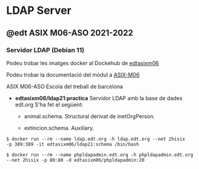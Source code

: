 # LDAP Server
## @edt ASIX M06-ASO 2021-2022
### Servidor LDAP (Debian 11)

Podeu trobar les imatges docker al Dockehub de [edtasixm06](https://hub.docker.com/u/edtasixm06/)

Podeu trobar la documentació del mòdul a [ASIX-M06](https://sites.google.com/site/asixm06edt/)

ASIX M06-ASO Escola del treball de barcelona


 * **edtasixm06/ldap21:practica** Servidor LDAP amb la base de dades edt.org
   S'ha fet el següent:

   * animal.schema. Structural derivat de inetOrgPerson.

   * extincion.schema. Auxiliary.


```
$ docker run --rm --name ldap.edt.org -h ldap.edt.org --net 2hisix          -p 389:389 -it edtasixm06/ldap21:schema /bin/bash

$ docker run --rm --name phpldapadmin.edt.org -h phpldapadmin.edt.org --net 2hisix -p 80:80 -d edtasixm06/phpldapadmin:20
```
